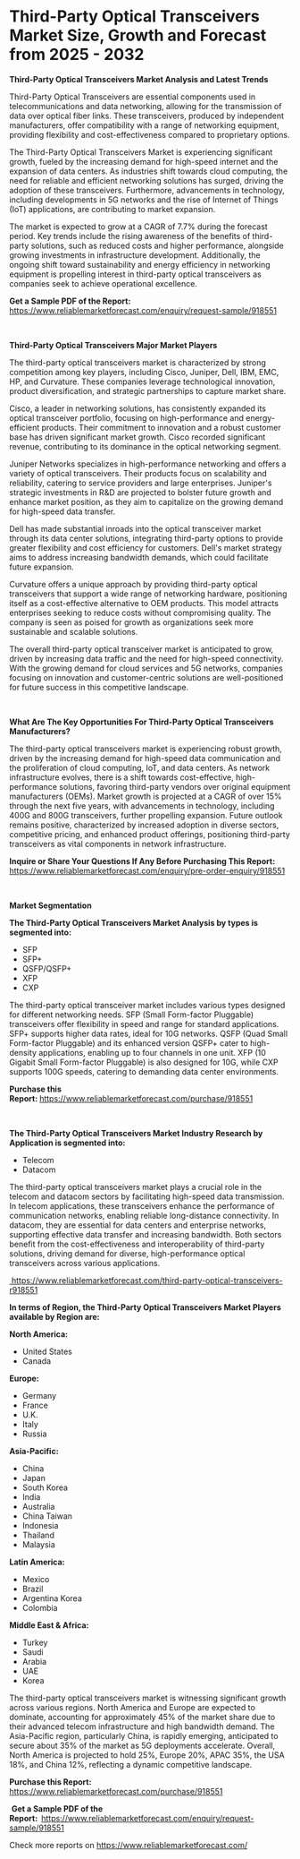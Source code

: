 <p><h1>Third-Party Optical Transceivers Market Size, Growth and Forecast from 2025 - 2032</h1></p><p><strong>Third-Party Optical Transceivers Market Analysis and Latest Trends</strong></p>
<p><p>Third-Party Optical Transceivers are essential components used in telecommunications and data networking, allowing for the transmission of data over optical fiber links. These transceivers, produced by independent manufacturers, offer compatibility with a range of networking equipment, providing flexibility and cost-effectiveness compared to proprietary options.</p><p>The Third-Party Optical Transceivers Market is experiencing significant growth, fueled by the increasing demand for high-speed internet and the expansion of data centers. As industries shift towards cloud computing, the need for reliable and efficient networking solutions has surged, driving the adoption of these transceivers. Furthermore, advancements in technology, including developments in 5G networks and the rise of Internet of Things (IoT) applications, are contributing to market expansion.</p><p>The market is expected to grow at a CAGR of 7.7% during the forecast period. Key trends include the rising awareness of the benefits of third-party solutions, such as reduced costs and higher performance, alongside growing investments in infrastructure development. Additionally, the ongoing shift toward sustainability and energy efficiency in networking equipment is propelling interest in third-party optical transceivers as companies seek to achieve operational excellence.</p></p>
<p><strong>Get a Sample PDF of the Report:&nbsp;</strong> <a href="https://www.reliablemarketforecast.com/enquiry/request-sample/918551?utm_campaign=3176&utm_medium=2&utm_source=Github&utm_content=ia&utm_term=08042025&utm_id=third-party-optical-transceivers">https://www.reliablemarketforecast.com/enquiry/request-sample/918551</a></p>
<p>&nbsp;</p>
<p><strong>Third-Party Optical Transceivers Major Market Players</strong></p>
<p><p>The third-party optical transceivers market is characterized by strong competition among key players, including Cisco, Juniper, Dell, IBM, EMC, HP, and Curvature. These companies leverage technological innovation, product diversification, and strategic partnerships to capture market share.</p><p>Cisco, a leader in networking solutions, has consistently expanded its optical transceiver portfolio, focusing on high-performance and energy-efficient products. Their commitment to innovation and a robust customer base has driven significant market growth. Cisco recorded significant revenue, contributing to its dominance in the optical networking segment.</p><p>Juniper Networks specializes in high-performance networking and offers a variety of optical transceivers. Their products focus on scalability and reliability, catering to service providers and large enterprises. Juniper's strategic investments in R&D are projected to bolster future growth and enhance market position, as they aim to capitalize on the growing demand for high-speed data transfer.</p><p>Dell has made substantial inroads into the optical transceiver market through its data center solutions, integrating third-party options to provide greater flexibility and cost efficiency for customers. Dell's market strategy aims to address increasing bandwidth demands, which could facilitate future expansion.</p><p>Curvature offers a unique approach by providing third-party optical transceivers that support a wide range of networking hardware, positioning itself as a cost-effective alternative to OEM products. This model attracts enterprises seeking to reduce costs without compromising quality. The company is seen as poised for growth as organizations seek more sustainable and scalable solutions.</p><p>The overall third-party optical transceiver market is anticipated to grow, driven by increasing data traffic and the need for high-speed connectivity. With the growing demand for cloud services and 5G networks, companies focusing on innovation and customer-centric solutions are well-positioned for future success in this competitive landscape.</p></p>
<p>&nbsp;</p>
<p><strong>What Are The Key Opportunities For Third-Party Optical Transceivers Manufacturers?</strong></p>
<p><p>The third-party optical transceivers market is experiencing robust growth, driven by the increasing demand for high-speed data communication and the proliferation of cloud computing, IoT, and data centers. As network infrastructure evolves, there is a shift towards cost-effective, high-performance solutions, favoring third-party vendors over original equipment manufacturers (OEMs). Market growth is projected at a CAGR of over 15% through the next five years, with advancements in technology, including 400G and 800G transceivers, further propelling expansion. Future outlook remains positive, characterized by increased adoption in diverse sectors, competitive pricing, and enhanced product offerings, positioning third-party transceivers as vital components in network infrastructure.</p></p>
<p><strong>Inquire or Share Your Questions If Any Before Purchasing This Report:</strong> <a href="https://www.reliablemarketforecast.com/enquiry/pre-order-enquiry/918551?utm_campaign=3176&utm_medium=2&utm_source=Github&utm_content=ia&utm_term=08042025&utm_id=third-party-optical-transceivers">https://www.reliablemarketforecast.com/enquiry/pre-order-enquiry/918551</a></p>
<p>&nbsp;</p>
<p><strong>Market Segmentation</strong></p>
<p><strong>The Third-Party Optical Transceivers Market Analysis by types is segmented into:</strong></p>
<p><ul><li>SFP</li><li>SFP+</li><li>QSFP/QSFP+</li><li>XFP</li><li>CXP</li></ul></p>
<p><p>The third-party optical transceiver market includes various types designed for different networking needs. SFP (Small Form-factor Pluggable) transceivers offer flexibility in speed and range for standard applications. SFP+ supports higher data rates, ideal for 10G networks. QSFP (Quad Small Form-factor Pluggable) and its enhanced version QSFP+ cater to high-density applications, enabling up to four channels in one unit. XFP (10 Gigabit Small Form-factor Pluggable) is also designed for 10G, while CXP supports 100G speeds, catering to demanding data center environments.</p></p>
<p><strong>Purchase this Report:&nbsp;</strong><a href="https://www.reliablemarketforecast.com/purchase/918551?utm_campaign=3176&utm_medium=2&utm_source=Github&utm_content=ia&utm_term=08042025&utm_id=third-party-optical-transceivers">https://www.reliablemarketforecast.com/purchase/918551</a></p>
<p>&nbsp;</p>
<p><strong>The Third-Party Optical Transceivers Market Industry Research by Application is segmented into:</strong></p>
<p><ul><li>Telecom</li><li>Datacom</li></ul></p>
<p><p>The third-party optical transceivers market plays a crucial role in the telecom and datacom sectors by facilitating high-speed data transmission. In telecom applications, these transceivers enhance the performance of communication networks, enabling reliable long-distance connectivity. In datacom, they are essential for data centers and enterprise networks, supporting effective data transfer and increasing bandwidth. Both sectors benefit from the cost-effectiveness and interoperability of third-party solutions, driving demand for diverse, high-performance optical transceivers across various applications.</p></p>
<p><a href="https://www.reliablemarketforecast.com/third-party-optical-transceivers-r918551?utm_campaign=3176&utm_medium=2&utm_source=Github&utm_content=ia&utm_term=08042025&utm_id=third-party-optical-transceivers">&nbsp;https://www.reliablemarketforecast.com/third-party-optical-transceivers-r918551</a></p>
<p><strong>In terms of Region, the Third-Party Optical Transceivers Market Players available by Region are:</strong></p>
<p>
    <p> <strong> North America: </strong>
        <ul>
            <li>United States</li>
            <li>Canada</li>
        </ul>
        </p> 
    <p> <strong> Europe: </strong>
        <ul>
            <li>Germany</li>
            <li>France</li>
            <li>U.K.</li>
            <li>Italy</li>
            <li>Russia</li>
        </ul>
        </p> 
    <p> <strong> Asia-Pacific: </strong>
        <ul>
            <li>China</li>
            <li>Japan</li>
            <li>South Korea</li>
            <li>India</li>
            <li>Australia</li>
            <li>China Taiwan</li>
            <li>Indonesia</li>
            <li>Thailand</li>
            <li>Malaysia</li>
        </ul>
        </p> 
    <p> <strong> Latin America: </strong>
        <ul>
            <li>Mexico</li>
            <li>Brazil</li>
            <li>Argentina Korea</li>
            <li>Colombia</li>
        </ul>
        </p> 
    <p> <strong> Middle East & Africa: </strong>
        <ul>
            <li>Turkey</li>
            <li>Saudi</li>
            <li>Arabia</li>
            <li>UAE</li>
            <li>Korea</li>
        </ul>
    </p>
    </p>
<p><p>The third-party optical transceivers market is witnessing significant growth across various regions. North America and Europe are expected to dominate, accounting for approximately 45% of the market share due to their advanced telecom infrastructure and high bandwidth demand. The Asia-Pacific region, particularly China, is rapidly emerging, anticipated to secure about 35% of the market as 5G deployments accelerate. Overall, North America is projected to hold 25%, Europe 20%, APAC 35%, the USA 18%, and China 12%, reflecting a dynamic competitive landscape.</p></p>
<p><strong>Purchase this Report: </strong><a href="https://www.reliablemarketforecast.com/purchase/918551?utm_campaign=3176&utm_medium=2&utm_source=Github&utm_content=ia&utm_term=08042025&utm_id=third-party-optical-transceivers">https://www.reliablemarketforecast.com/purchase/918551</a></p>
<p>&nbsp;<strong>Get a Sample PDF of the Report:&nbsp;&nbsp;</strong><a href="https://www.reliablemarketforecast.com/enquiry/request-sample/918551?utm_campaign=3176&utm_medium=2&utm_source=Github&utm_content=ia&utm_term=08042025&utm_id=third-party-optical-transceivers">https://www.reliablemarketforecast.com/enquiry/request-sample/918551</a></p>
<p><strong></strong></p>
<p>Check more reports on <a href="https://www.reliablemarketforecast.com/?utm_campaign=3176&utm_medium=2&utm_source=Github&utm_content=ia&utm_term=08042025&utm_id=third-party-optical-transceivers">https://www.reliablemarketforecast.com/</a></p>